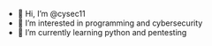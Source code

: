 - 👋 Hi, I’m @cysec11
- 👀 I’m interested in programming and cybersecurity
- 🌱 I’m currently learning python and pentesting 

